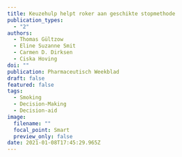 ```yaml
---
title: Keuzehulp helpt roker aan geschikte stopmethode
publication_types:
  - "2"
authors:
  - Thomas Gültzow
  - Eline Suzanne Smit
  - Carmen D. Dirksen
  - Ciska Hoving
doi: ""
publication: Pharmaceutisch Weekblad
draft: false
featured: false
tags:
  - Smoking
  - Decision-Making
  - Decision-aid
image:
  filename: ""
  focal_point: Smart
  preview_only: false
date: 2021-01-08T17:45:29.965Z
---
```

